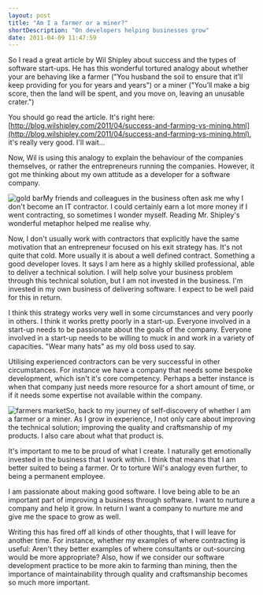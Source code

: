 ```yaml
---
layout: post
title: "Am I a farmer or a miner?"
shortDescription: "On developers helping businesses grow"
date: 2011-04-09 11:47:59
---
```

So I read a great article by Wil Shipley about success and the types of software start-ups. He has this wonderful tortured analogy about whether your are behaving like a farmer ("You husband the soil to ensure that it&rsquo;ll keep providing for you for years and years") or a miner ("You&rsquo;ll make a big score, then the land will be spent, and you move on, leaving an unusable crater.")

You should go read the article. It's right here: [http://blog.wilshipley.com/2011/04/success-and-farming-vs-mining.html](http://blog.wilshipley.com/2011/04/success-and-farming-vs-mining.html), it's really very good. I'll wait...

Now, Wil is using this analogy to explain the behaviour of the companies themselves, or rather the entrepreneurs running the companies. However, it got me thinking about my own attitude as a developer for a software company.

![gold bar](/assets/images/goldbar.jpg)My friends and colleagues in the business often ask me why I don't  become an IT contractor. I could certainly earn a lot more money if I went contracting, so sometimes I wonder myself. Reading Mr. Shipley's wonderful metaphor helped me realise why.

Now, I don't usually work with contractors that explicitly have the same motivation that an entrepreneur focused on his exit strategy has. It's not quite that cold. More usually it is about a well defined contract. Something a good developer loves. It says I am here as a highly skilled professional, able to deliver a technical solution. I will help solve your business problem through this technical solution,  but I am not invested in the business. I'm invested in my own business of delivering software. I expect to be well paid for this in return.

I think this strategy works very well in some circumstances and very poorly in others. I think it works pretty poorly in a start-up. Everyone involved in a start-up needs to be passionate about the goals of the company. Everyone involved in a start-up needs to be willing to muck in and work in a variety of capacities. "Wear many hats" as my old boss used to say.

Utilising experienced contractors can be very successful in other circumstances. For instance we have a company that needs some bespoke development, which isn't it's core competency.  Perhaps a better instance is when that company just needs more resource for a short amount of time, or if it needs some expertise not available within the company.

![farmers market](/assets/images/farmersmarket.jpg)So, back to my journey of self-discovery of whether I am a farmer or a miner. As I grow in experience, I not only care about improving the technical solution; improving the quality and craftsmanship of my products. I also care about what that product is.

It's important to me to be proud of what I create. I naturally get emotionally invested in the business that I work within. I think that means that I am better suited to being a farmer. Or to torture Wil's analogy even further, to being a permanent employee.

I am passionate about making good software. I love being able to be an important part of improving a business through software. I want to nurture a company and help it grow. In return I want a company to nurture me and give me the space to grow as well.

Writing this has fired off all kinds of other thoughts, that I will leave for another time. For instance, whether my examples of where contracting is useful: Aren't they better examples of where consultants or out-sourcing would be more appropriate? Also, how if we consider our software development practice to be more akin to farming than mining, then the importance of maintainability through quality and craftsmanship becomes so much more important.  &nbsp;
